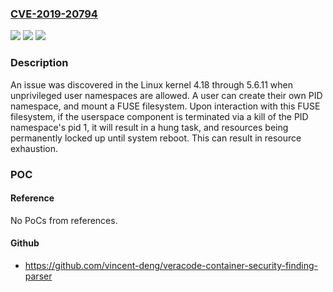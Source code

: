 ### [CVE-2019-20794](https://cve.mitre.org/cgi-bin/cvename.cgi?name=CVE-2019-20794)
![](https://img.shields.io/static/v1?label=Product&message=n%2Fa&color=blue)
![](https://img.shields.io/static/v1?label=Version&message=n%2Fa&color=blue)
![](https://img.shields.io/static/v1?label=Vulnerability&message=n%2Fa&color=brighgreen)

### Description

An issue was discovered in the Linux kernel 4.18 through 5.6.11 when unprivileged user namespaces are allowed. A user can create their own PID namespace, and mount a FUSE filesystem. Upon interaction with this FUSE filesystem, if the userspace component is terminated via a kill of the PID namespace's pid 1, it will result in a hung task, and resources being permanently locked up until system reboot. This can result in resource exhaustion.

### POC

#### Reference
No PoCs from references.

#### Github
- https://github.com/vincent-deng/veracode-container-security-finding-parser

